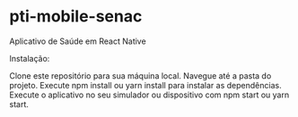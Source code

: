 # pti-mobile-senac
Aplicativo de Saúde em React Native

Instalação:

Clone este repositório para sua máquina local.
Navegue até a pasta do projeto.
Execute npm install ou yarn install para instalar as dependências.
Execute o aplicativo no seu simulador ou dispositivo com npm start ou yarn start.
